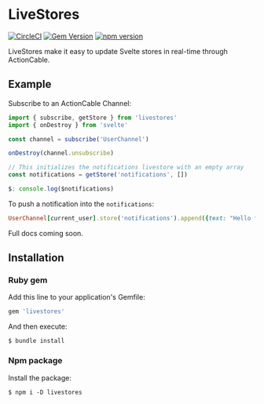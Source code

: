 # LiveStores

[![CircleCI](https://circleci.com/gh/buhrmi/livestores.svg?style=shield)](https://circleci.com/gh/livestores)
[![Gem Version](https://badge.fury.io/rb/livestores.svg)](https://rubygems.org/gems/livestores)
[![npm version](https://badge.fury.io/js/livestores.svg)](https://www.npmjs.com/package/livestores)

LiveStores make it easy to update Svelte stores in real-time through ActionCable.

## Example

Subscribe to an ActionCable Channel: 

```js
import { subscribe, getStore } from 'livestores'
import { onDestroy } from 'svelte'

const channel = subscribe('UserChannel')

onDestroy(channel.unsubscribe)

// This initializes the notifications livestore with an empty array
const notifications = getStore('notifications', [])

$: console.log($notifications)
```

To push a notification into the `notifications`:

```rb
UserChannel[current_user].store('notifications').append({text: "Hello from Ruby"})
```

Full docs coming soon.

## Installation

### Ruby gem

Add this line to your application's Gemfile:

```ruby
gem 'livestores'
```

And then execute:

    $ bundle install

### Npm package

Install the package:

    $ npm i -D livestores

